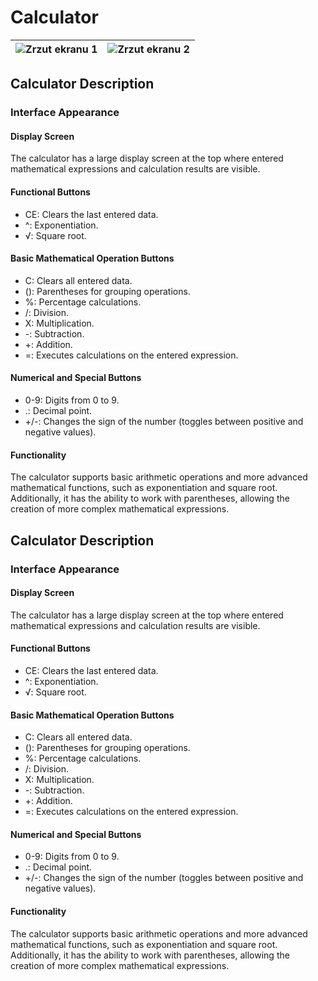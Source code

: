 # Calculator 

| ![Zrzut ekranu 1](https://github.com/Patrykus9371/Android_Studio_Project/assets/59690880/215058b1-f7df-41a0-ba4a-bdc5a8ed7437) | ![Zrzut ekranu 2](https://github.com/Patrykus9371/Android_Studio_Project/assets/59690880/db923ea2-f18b-4a4e-a9b4-ad26f8812228) |
|---|---|

## Calculator Description
### Interface Appearance
#### Display Screen
The calculator has a large display screen at the top where entered mathematical expressions and calculation results are visible. 

#### Functional Buttons
- CE: Clears the last entered data.
- ^: Exponentiation.
- √: Square root.

#### Basic Mathematical Operation Buttons
 - C: Clears all entered data.
 - (): Parentheses for grouping operations.
 - %: Percentage calculations.
- /: Division.
 - X: Multiplication.
 - -: Subtraction.
- +: Addition.
 - =: Executes calculations on the entered expression.

#### Numerical and Special Buttons
 - 0-9: Digits from 0 to 9.
 - .: Decimal point.
 - +/-: Changes the sign of the number (toggles between positive and negative values).

#### Functionality
The calculator supports basic arithmetic operations and more advanced mathematical functions, such as exponentiation and square root. Additionally, it has the ability to work with parentheses, allowing the creation of more complex mathematical expressions.

## Calculator Description
### Interface Appearance
#### Display Screen
The calculator has a large display screen at the top where entered mathematical expressions and calculation results are visible. 

#### Functional Buttons
- CE: Clears the last entered data.
- ^: Exponentiation.
- √: Square root.

#### Basic Mathematical Operation Buttons
 - C: Clears all entered data.
 - (): Parentheses for grouping operations.
 - %: Percentage calculations.
- /: Division.
 - X: Multiplication.
 - -: Subtraction.
- +: Addition.
 - =: Executes calculations on the entered expression.

#### Numerical and Special Buttons
 - 0-9: Digits from 0 to 9.
 - .: Decimal point.
 - +/-: Changes the sign of the number (toggles between positive and negative values).

#### Functionality
The calculator supports basic arithmetic operations and more advanced mathematical functions, such as exponentiation and square root. Additionally, it has the ability to work with parentheses, allowing the creation of more complex mathematical expressions.
